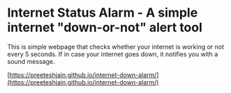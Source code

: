 # Internet Status Alarm - A simple internet "down-or-not" alert tool

This is simple webpage that checks whether your internet is working or not every 5 seconds. If in case your internet goes down, it notifies you with a sound message.

[https://preeteshjain.github.io/internet-down-alarm/](https://preeteshjain.github.io/internet-down-alarm/)
